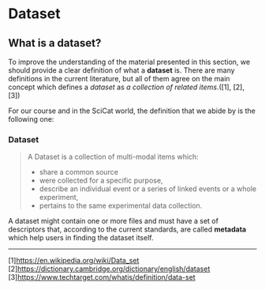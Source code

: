 # Dataset

## What is a dataset?

To improve the understanding of the material presented in this section, we should provide a clear definition of what a __dataset__ is.
There are many definitions in the current literature, but all of them agree on the main concept which defines a _dataset_ as _a collection of related items_.([1], [2], [3])

For our course and in the SciCat world, the definition that we abide by is the following one:

### Dataset

> A Dataset is a collection of multi-modal items which:
> - share a common source
> - were collected for a specific purpose,
> - describe an individual event or a series of linked events or a whole experiment,
> - pertains to the same experimental data collection.  

A dataset might contain one or more files and must have a set of descriptors that, according to the current standards, are called __metadata__ which help users in finding the dataset itself.  

____
[1]<https://en.wikipedia.org/wiki/Data_set>  
[2]<https://dictionary.cambridge.org/dictionary/english/dataset>  
[3]<https://www.techtarget.com/whatis/definition/data-set>  
